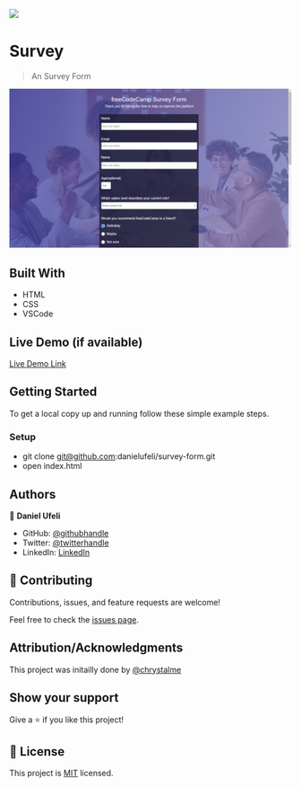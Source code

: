 ![](https://img.shields.io/badge/Microverse-blueviolet)



# Survey

> An Survey Form

![screenshot](/app_screenshot.png)

## Built With

- HTML
- CSS
- VSCode

## Live Demo (if available)

[Live Demo Link](https://livedemo.com)


## Getting Started


To get a local copy up and running follow these simple example steps.

### Setup
- git clone git@github.com:danielufeli/survey-form.git
- open index.html

## Authors

👤 **Daniel Ufeli**

- GitHub: [@githubhandle](https://github.com/danielufeli)
- Twitter: [@twitterhandle](https://twitter.com/danielufeli)
- LinkedIn: [LinkedIn](https://linkedin.com/in/danielcode)

## 🤝 Contributing

Contributions, issues, and feature requests are welcome!

Feel free to check the [issues page](../../issues/).

## Attribution/Acknowledgments

This project was initailly done by [@chrystalme](https://github.com/chrystalme/Project_3_with_Chukwuma)

## Show your support

Give a ⭐️ if you like this project!

## 📝 License

This project is [MIT](./MIT.md) licensed.
